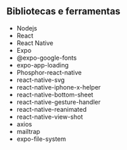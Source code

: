## Bibliotecas e ferramentas
- Nodejs
- React
- React Native
- Expo
- @expo-google-fonts
- expo-app-loading
- Phosphor-react-native
- react-native-svg
- react-native-iphone-x-helper
- react-native-bottom-sheet
- react-native-gesture-handler
- react-native-reanimated
- react-native-view-shot
- axios
- mailtrap
- expo-file-system

